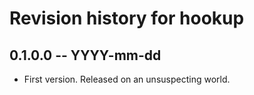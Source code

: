# Revision history for hookup

## 0.1.0.0  -- YYYY-mm-dd

* First version. Released on an unsuspecting world.
